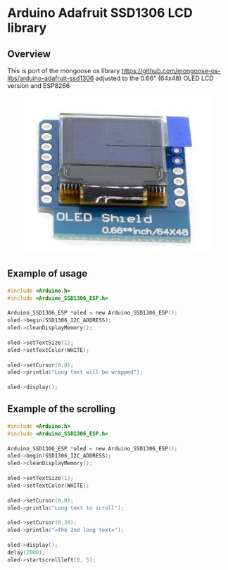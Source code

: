 # Arduino Adafruit SSD1306 LCD library


## Overview

This is port of the mongoose os library https://github.com/mongoose-os-libs/arduino-adafruit-ssd1306 adjusted to 
the 0.66" (64x48) OLED LCD version and ESP8266

<p align="center">
  <img src="https://github.com/adamniedzwiedz/ssd1306-mongoose-os-lib/blob/master/oled_m.png">
</p>

## Example of usage

```c
#include <Arduino.h>
#include <Arduino_SSD1306_ESP.h>  

Arduino_SSD1306_ESP *oled = new Arduino_SSD1306_ESP();
oled->begin(SSD1306_I2C_ADDRESS);
oled->cleanDisplayMemory();

oled->setTextSize(1);
oled->setTextColor(WHITE);

oled->setCursor(0,0);
oled->println("Long text will be wrapped");

oled->display();
```

## Example of the scrolling

```c
#include <Arduino.h>
#include <Arduino_SSD1306_ESP.h>  

Arduino_SSD1306_ESP *oled = new Arduino_SSD1306_ESP();
oled->begin(SSD1306_I2C_ADDRESS);
oled->cleanDisplayMemory();

oled->setTextSize(1);
oled->setTextColor(WHITE);

oled->setCursor(0,0);
oled->println("Long text to scroll");

oled->setCursor(0,20);
oled->println("=The 2nd long text=");

oled->display();
delay(2000);
oled->startscrollleft(0, 5);
```